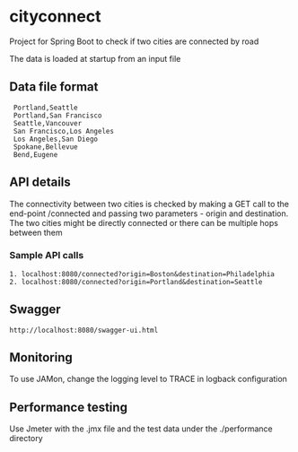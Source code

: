 # cityconnect
 Project for Spring Boot to check if two cities are connected by road
 
 The data is loaded at startup from an input file
 
## Data file format
```
 Portland,Seattle
 Portland,San Francisco
 Seattle,Vancouver
 San Francisco,Los Angeles
 Los Angeles,San Diego
 Spokane,Bellevue
 Bend,Eugene
```
 
## API details 
The connectivity between two cities is checked by making a GET call to the end-point /connected 
and passing two parameters - origin and destination.
The two cities might be directly connected or there can be multiple hops between them
### Sample API calls
```
1. localhost:8080/connected?origin=Boston&destination=Philadelphia
2. localhost:8080/connected?origin=Portland&destination=Seattle
```
## Swagger 
```
http://localhost:8080/swagger-ui.html
```

## Monitoring
To use JAMon, change the logging level to TRACE in logback configuration

## Performance testing
Use Jmeter with the .jmx file and the test data under the ./performance directory
